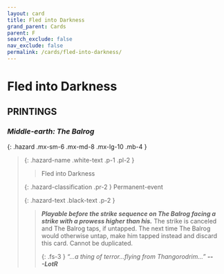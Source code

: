 ```yaml
---
layout: card
title: Fled into Darkness
grand_parent: Cards
parent: F
search_exclude: false
nav_exclude: false
permalink: /cards/fled-into-darkness/
---
```


# Fled into Darkness


## PRINTINGS


### _Middle-earth: The Balrog_

{: .hazard .mx-sm-6 .mx-md-8 .mx-lg-10 .mb-4 }
> {: .hazard-name .white-text .p-1 .pl-2 }
> > <div class="hazard-mp"></div>
> > <div class="card-name">Fled into Darkness</div>
>
> {: .hazard-classification .pr-2 }
> Permanent-event
>
> {: .hazard-text .black-text .p-2 }
> > ***Playable before the strike sequence on The Balrog facing a strike with a prowess higher than his.*** The strike is canceled and The Balrog taps, if untapped. The next time The Balrog would otherwise untap, make him tapped instead and discard this card. Cannot be duplicated.   
> > 
> > {: .fs-3 } 
> > _“...a thing of terror...flying from Thangorodrim...”_ ***---&#65279;LotR*** 
>
